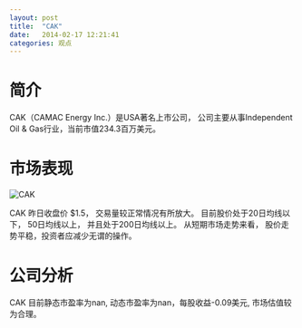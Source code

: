 ```yaml
---
layout: post
title:  "CAK"
date:   2014-02-17 12:21:41
categories: 观点
---
```


# 简介
CAK（CAMAC Energy Inc.）是USA著名上市公司，
公司主要从事Independent Oil & Gas行业，当前市值234.3百万美元。

# 市场表现

![CAK](http://finviz.com/chart.ashx?t=CAK&ty=c&ta=1&p=d&s=l)

CAK 昨日收盘价 $1.5，
交易量较正常情况有所放大。
目前股价处于20日均线以下，
50日均线以上，
并且处于200日均线以上。
从短期市场走势来看，
股价走势平稳，投资者应减少无谓的操作。

# 公司分析
CAK 目前静态市盈率为nan, 动态市盈率为nan，每股收益-0.09美元,
市场估值较为合理。
